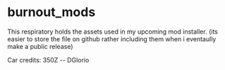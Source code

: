 # burnout_mods
This respiratory holds the assets used in my upcoming mod installer. (its easier to store the file on github rather including them when i eventaully make a public release)

Car credits:
350Z -- DGlorio
